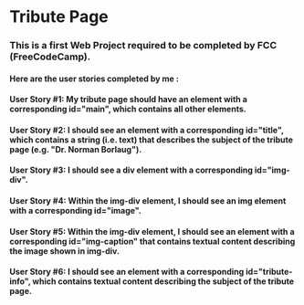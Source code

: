 # Tribute Page

### This is a first Web Project required to be completed by FCC (FreeCodeCamp).

#### Here are the user stories completed by me : 

#### User Story #1: My tribute page should have an element with a corresponding id="main", which contains all other elements.
#### User Story #2: I should see an element with a corresponding id="title", which contains a string (i.e. text) that describes the subject of the tribute page (e.g. "Dr. Norman Borlaug").
#### User Story #3: I should see a div element with a corresponding id="img-div".
#### User Story #4: Within the img-div element, I should see an img element with a corresponding id="image".
#### User Story #5: Within the img-div element, I should see an element with a corresponding id="img-caption" that contains textual content describing the image shown in img-div.
#### User Story #6: I should see an element with a corresponding id="tribute-info", which contains textual content describing the subject of the tribute page.